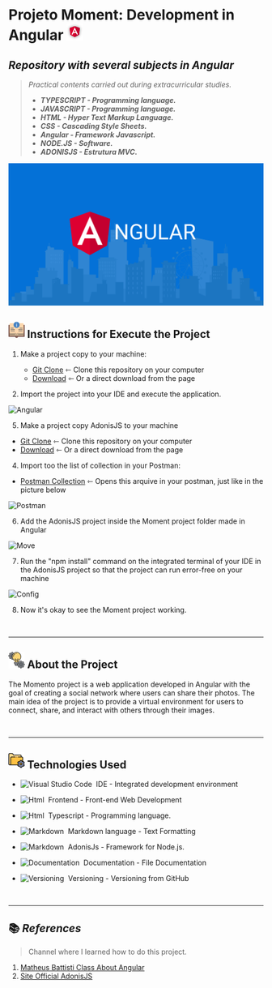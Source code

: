 # Projeto Moment: Development in Angular ![](/assets/hiclipart.com.png)

## _Repository with several subjects in Angular_

> _Practical contents carried out during extracurricular studies._
>
> - **_TYPESCRIPT - Programming language._**
> - **_JAVASCRIPT - Programming language._**
> - **_HTML - Hyper Text Markup Language._**
> - **_CSS - Cascading Style Sheets._**
> - **_Angular - Framework Javascript._**
> - **_NODE.JS - Software._**
> - **_ADONISJS - Estrutura MVC._**

![Matheus Battisti](/assets/angular.png)

## ![](/assets/instrucoes.png) Instructions for Execute the Project 

1. Make a project copy to your machine: 
    - [Git Clone](https://github.com/ArthurEstevan/Matheus_Battisti_Angular_2022) ⇽ Clone this repository on your computer
    - [Download](https://github.com/ArthurEstevan/Matheus_Battisti_Angular_2022/archive/refs/heads/main.zip) ⇽ Or a direct download from the page 

2. Import the project into your IDE and execute the application.

![Angular]()

5. Make a project copy AdonisJS to your machine
- [Git Clone](https://github.com/ArthurEstevan/Matheus_Battist_AdonisJS_2022) ⇽ Clone this repository on your computer
- [Download](https://github.com/ArthurEstevan/Matheus_Battist_AdonisJS_2022/archive/refs/heads/master.zip) ⇽ Or a direct download from the page 

4. Import too the list of collection in your Postman:
- [Postman Collection](https://github.com/ArthurEstevan/Matheus-Battist-AdonisJS-2022/tree/master/Postman) ⇽ Opens this arquive in your postman, just like in the picture below

![Postman](/assets/Import%20in%20Postman.png)

6. Add the AdonisJS project inside the Moment project folder made in Angular

![Move]()

7. Run the "npm install" command on the integrated terminal of your IDE in the AdonisJS project so that the project can run error-free on your machine

![Config]()

8. Now it's okay to see the Moment project working.

<br>

---

## ![](/assets/icon_conceito.png) About the Project

The Momento project is a web application developed in Angular with the goal of creating a social network where users can share their photos. The main idea of the project is to provide a virtual environment for users to connect, share, and interact with others through their images.

<br>

---

## ![](/assets/configuracoes.png) Technologies Used

- ![Visual Studio Code](https://img.shields.io/badge/Visual%20Studio%20Code-black?style=for-the-badge&logo=visual-studio-code&logoColor=007ACC)&nbsp; IDE - Integrated development environment

- ![Html](https://img.shields.io/badge/Html-black?style=for-the-badge&logo=html5&logoColor=#E34F26)&nbsp; Frontend - Front-end Web Development 

- ![Html](https://img.shields.io/badge/Typescript-black?style=for-the-badge&logo=typescript&logoColor=#E34F26)&nbsp; Typescript - Programming language.

- ![Markdown](https://img.shields.io/badge/Markdown-black?style=for-the-badge&logo=markdown&logoColor=#000000)&nbsp; Markdown language - Text Formatting 

- ![Markdown](https://img.shields.io/badge/AdonisJS-black?style=for-the-badge&logo=adonisjs&logoColor=#000000)&nbsp; AdonisJs - Framework for Node.js. 

- ![Documentation](https://img.shields.io/badge/Documentation-black?style=for-the-badge&logo=academia&logoColor=#41454A)&nbsp; Documentation - File Documentation

- ![Versioning](https://img.shields.io/badge/Versioning-black?style=for-the-badge&logo=git&logoColor=#F05032)&nbsp; Versioning - Versioning from GitHub

<br>

---

## 📚 _References_ 

> Channel where I learned how to do this project.

1. [Matheus Battisti Class About Angular](https://www.youtube.com/c/MatheusBattisti)
2. [Site Official AdonisJS](https://adonisjs.com)
